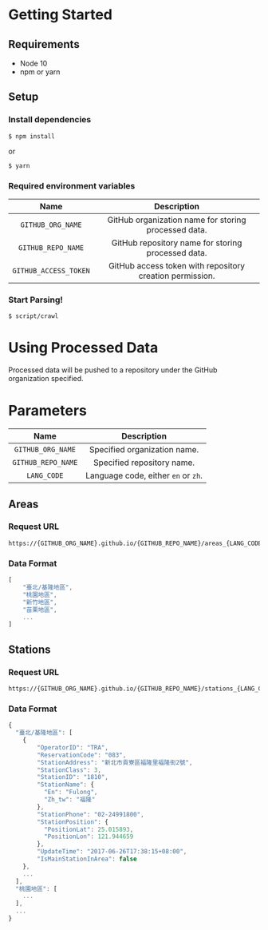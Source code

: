 # Getting Started

## Requirements

- Node 10
- npm or yarn

## Setup

### Install dependencies

```
$ npm install
```

or 

```
$ yarn
```

### Required environment variables

| Name | Description |
|:----:|:----:|
| `GITHUB_ORG_NAME` | GitHub organization name for storing processed data. |
| `GITHUB_REPO_NAME` | GitHub repository name for storing processed data. | 
| `GITHUB_ACCESS_TOKEN` | GitHub access token with repository creation permission. |


### Start Parsing!

```
$ script/crawl
```

# Using Processed Data

Processed data will be pushed to a repository under the GitHub organization specified.

# Parameters

| Name | Description |
|:----:|:----:|
| `GITHUB_ORG_NAME` | Specified organization name. |
| `GITHUB_REPO_NAME` | Specified repository name. |
| `LANG_CODE` | Language code, either `en` or `zh`. |

## Areas

### Request URL

```
https://{GITHUB_ORG_NAME}.github.io/{GITHUB_REPO_NAME}/areas_{LANG_CODE}.json
```

### Data Format

```js
[
    "臺北/基隆地區",
    "桃園地區",
    "新竹地區",
    "苗栗地區",
    ...
]
```

## Stations

### Request URL

```
https://{GITHUB_ORG_NAME}.github.io/{GITHUB_REPO_NAME}/stations_{LANG_CODE}.json
```

### Data Format

```js
{
  "臺北/基隆地區": [
    {
        "OperatorID": "TRA",
        "ReservationCode": "083",
        "StationAddress": "新北市貢寮區福隆里福隆街2號",
        "StationClass": 3,
        "StationID": "1810",
        "StationName": {
          "En": "Fulong",
          "Zh_tw": "福隆"
        },
        "StationPhone": "02-24991800",
        "StationPosition": {
          "PositionLat": 25.015893,
          "PositionLon": 121.944659
        },
        "UpdateTime": "2017-06-26T17:38:15+08:00",
        "IsMainStationInArea": false
    }, 
    ...
  ],
  "桃園地區": [
    ...
  ],
  ...
}
```
